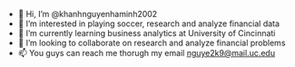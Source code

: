 - 👋 Hi, I’m @khanhnguyenhaminh2002
- 👀 I’m interested in playing soccer, research and analyze financial data 
- 🌱 I’m currently learning business analytics at University of Cincinnati
- 💞️ I’m looking to collaborate on research and analyze financial problems 
- 📫 You guys can reach me thorugh my email nguye2k9@mail.uc.edu

<!---
khanhnguyenhaminh2002/khanhnguyenhaminh2002 is a ✨ special ✨ repository because its `README.md` (this file) appears on your GitHub profile.
You can click the Preview link to take a look at your changes.
--->
